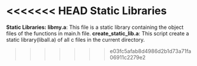 <<<<<<< HEAD
Static Libraries
=======
**Static Libraries:**
**libmy.a**: This file is a static library containing the object
files of the functions in main.h file.
**create_static_lib.a**: This script create a static library(liball.a) of all c files in the current directory.
>>>>>>> e03fc5afab8d4986d2b1d73a71fa06911c2279e2
